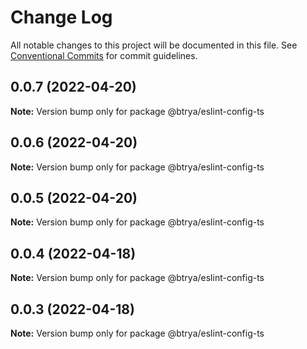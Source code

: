# Change Log

All notable changes to this project will be documented in this file.
See [Conventional Commits](https://conventionalcommits.org) for commit guidelines.

## 0.0.7 (2022-04-20)

**Note:** Version bump only for package @btrya/eslint-config-ts





## 0.0.6 (2022-04-20)

**Note:** Version bump only for package @btrya/eslint-config-ts





## 0.0.5 (2022-04-20)

**Note:** Version bump only for package @btrya/eslint-config-ts





## 0.0.4 (2022-04-18)

**Note:** Version bump only for package @btrya/eslint-config-ts





## 0.0.3 (2022-04-18)

**Note:** Version bump only for package @btrya/eslint-config-ts
